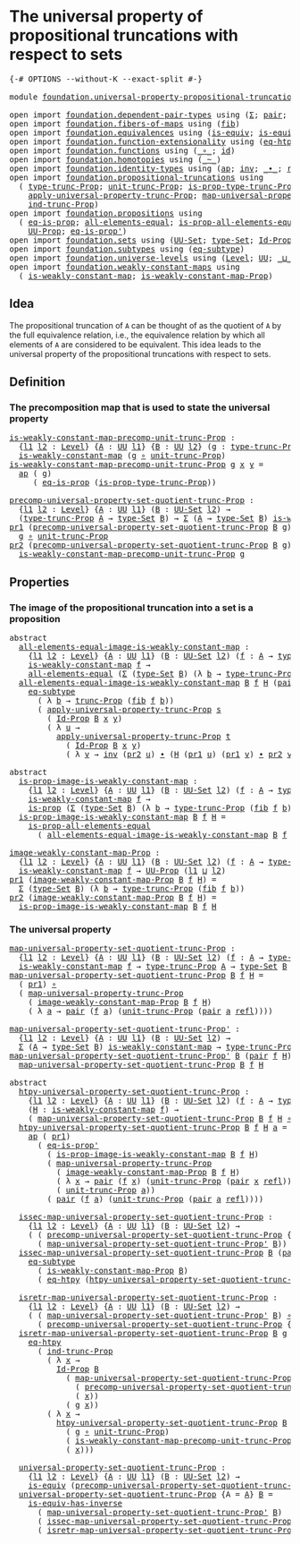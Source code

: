 # The universal property of propositional truncations with respect to sets

<pre class="Agda"><a id="85" class="Symbol">{-#</a> <a id="89" class="Keyword">OPTIONS</a> <a id="97" class="Pragma">--without-K</a> <a id="109" class="Pragma">--exact-split</a> <a id="123" class="Symbol">#-}</a>

<a id="128" class="Keyword">module</a> <a id="135" href="foundation.universal-property-propositional-truncation-into-sets.html" class="Module">foundation.universal-property-propositional-truncation-into-sets</a> <a id="200" class="Keyword">where</a>

<a id="207" class="Keyword">open</a> <a id="212" class="Keyword">import</a> <a id="219" href="foundation.dependent-pair-types.html" class="Module">foundation.dependent-pair-types</a> <a id="251" class="Keyword">using</a> <a id="257" class="Symbol">(</a><a id="258" href="foundation-core.dependent-pair-types.html#502" class="Record">Σ</a><a id="259" class="Symbol">;</a> <a id="261" href="foundation-core.dependent-pair-types.html#575" class="InductiveConstructor">pair</a><a id="265" class="Symbol">;</a> <a id="267" href="foundation-core.dependent-pair-types.html#592" class="Field">pr1</a><a id="270" class="Symbol">;</a> <a id="272" href="foundation-core.dependent-pair-types.html#604" class="Field">pr2</a><a id="275" class="Symbol">)</a>
<a id="277" class="Keyword">open</a> <a id="282" class="Keyword">import</a> <a id="289" href="foundation.fibers-of-maps.html" class="Module">foundation.fibers-of-maps</a> <a id="315" class="Keyword">using</a> <a id="321" class="Symbol">(</a><a id="322" href="foundation-core.fibers-of-maps.html#928" class="Function">fib</a><a id="325" class="Symbol">)</a>
<a id="327" class="Keyword">open</a> <a id="332" class="Keyword">import</a> <a id="339" href="foundation.equivalences.html" class="Module">foundation.equivalences</a> <a id="363" class="Keyword">using</a> <a id="369" class="Symbol">(</a><a id="370" href="foundation-core.equivalences.html#1542" class="Function">is-equiv</a><a id="378" class="Symbol">;</a> <a id="380" href="foundation-core.equivalences.html#2999" class="Function">is-equiv-has-inverse</a><a id="400" class="Symbol">)</a>
<a id="402" class="Keyword">open</a> <a id="407" class="Keyword">import</a> <a id="414" href="foundation.function-extensionality.html" class="Module">foundation.function-extensionality</a> <a id="449" class="Keyword">using</a> <a id="455" class="Symbol">(</a><a id="456" href="foundation.function-extensionality.html#1446" class="Function">eq-htpy</a><a id="463" class="Symbol">)</a>
<a id="465" class="Keyword">open</a> <a id="470" class="Keyword">import</a> <a id="477" href="foundation.functions.html" class="Module">foundation.functions</a> <a id="498" class="Keyword">using</a> <a id="504" class="Symbol">(</a><a id="505" href="foundation-core.functions.html#407" class="Function Operator">_∘_</a><a id="508" class="Symbol">;</a> <a id="510" href="foundation-core.functions.html#309" class="Function">id</a><a id="512" class="Symbol">)</a>
<a id="514" class="Keyword">open</a> <a id="519" class="Keyword">import</a> <a id="526" href="foundation.homotopies.html" class="Module">foundation.homotopies</a> <a id="548" class="Keyword">using</a> <a id="554" class="Symbol">(</a><a id="555" href="foundation-core.homotopies.html#467" class="Function Operator">_~_</a><a id="558" class="Symbol">)</a>
<a id="560" class="Keyword">open</a> <a id="565" class="Keyword">import</a> <a id="572" href="foundation.identity-types.html" class="Module">foundation.identity-types</a> <a id="598" class="Keyword">using</a> <a id="604" class="Symbol">(</a><a id="605" href="foundation-core.identity-types.html#2853" class="Function">ap</a><a id="607" class="Symbol">;</a> <a id="609" href="foundation-core.identity-types.html#1552" class="Function">inv</a><a id="612" class="Symbol">;</a> <a id="614" href="foundation-core.identity-types.html#1239" class="Function Operator">_∙_</a><a id="617" class="Symbol">;</a> <a id="619" href="foundation-core.identity-types.html#694" class="InductiveConstructor">refl</a><a id="623" class="Symbol">)</a>
<a id="625" class="Keyword">open</a> <a id="630" class="Keyword">import</a> <a id="637" href="foundation.propositional-truncations.html" class="Module">foundation.propositional-truncations</a> <a id="674" class="Keyword">using</a>
  <a id="682" class="Symbol">(</a> <a id="684" href="foundation.propositional-truncations.html#2012" class="Function">type-trunc-Prop</a><a id="699" class="Symbol">;</a> <a id="701" href="foundation.propositional-truncations.html#2096" class="Function">unit-trunc-Prop</a><a id="716" class="Symbol">;</a> <a id="718" href="foundation.propositional-truncations.html#2191" class="Function">is-prop-type-trunc-Prop</a><a id="741" class="Symbol">;</a> <a id="743" href="foundation.propositional-truncations.html#2510" class="Function">trunc-Prop</a><a id="753" class="Symbol">;</a>
    <a id="759" href="foundation.propositional-truncations.html#5581" class="Function">apply-universal-property-trunc-Prop</a><a id="794" class="Symbol">;</a> <a id="796" href="foundation.propositional-truncations.html#5222" class="Function">map-universal-property-trunc-Prop</a><a id="829" class="Symbol">;</a>
    <a id="835" href="foundation.propositional-truncations.html#3740" class="Function">ind-trunc-Prop</a><a id="849" class="Symbol">)</a>
<a id="851" class="Keyword">open</a> <a id="856" class="Keyword">import</a> <a id="863" href="foundation.propositions.html" class="Module">foundation.propositions</a> <a id="887" class="Keyword">using</a>
  <a id="895" class="Symbol">(</a> <a id="897" href="foundation-core.propositions.html#2649" class="Function">eq-is-prop</a><a id="907" class="Symbol">;</a> <a id="909" href="foundation-core.propositions.html#2135" class="Function">all-elements-equal</a><a id="927" class="Symbol">;</a> <a id="929" href="foundation-core.propositions.html#2335" class="Function">is-prop-all-elements-equal</a><a id="955" class="Symbol">;</a> <a id="957" href="foundation-core.propositions.html#1246" class="Function">is-prop</a><a id="964" class="Symbol">;</a>
    <a id="970" href="foundation-core.propositions.html#1322" class="Function">UU-Prop</a><a id="977" class="Symbol">;</a> <a id="979" href="foundation-core.propositions.html#2550" class="Function">eq-is-prop&#39;</a><a id="990" class="Symbol">)</a>
<a id="992" class="Keyword">open</a> <a id="997" class="Keyword">import</a> <a id="1004" href="foundation.sets.html" class="Module">foundation.sets</a> <a id="1020" class="Keyword">using</a> <a id="1026" class="Symbol">(</a><a id="1027" href="foundation-core.sets.html#1177" class="Function">UU-Set</a><a id="1033" class="Symbol">;</a> <a id="1035" href="foundation-core.sets.html#1291" class="Function">type-Set</a><a id="1043" class="Symbol">;</a> <a id="1045" href="foundation-core.sets.html#1407" class="Function">Id-Prop</a><a id="1052" class="Symbol">)</a>
<a id="1054" class="Keyword">open</a> <a id="1059" class="Keyword">import</a> <a id="1066" href="foundation.subtypes.html" class="Module">foundation.subtypes</a> <a id="1086" class="Keyword">using</a> <a id="1092" class="Symbol">(</a><a id="1093" href="foundation-core.subtypes.html#3210" class="Function">eq-subtype</a><a id="1103" class="Symbol">)</a>
<a id="1105" class="Keyword">open</a> <a id="1110" class="Keyword">import</a> <a id="1117" href="foundation.universe-levels.html" class="Module">foundation.universe-levels</a> <a id="1144" class="Keyword">using</a> <a id="1150" class="Symbol">(</a><a id="1151" href="Agda.Primitive.html#597" class="Postulate">Level</a><a id="1156" class="Symbol">;</a> <a id="1158" href="foundation-core.universe-levels.html#222" class="Primitive">UU</a><a id="1160" class="Symbol">;</a> <a id="1162" href="Agda.Primitive.html#810" class="Primitive Operator">_⊔_</a><a id="1165" class="Symbol">)</a>
<a id="1167" class="Keyword">open</a> <a id="1172" class="Keyword">import</a> <a id="1179" href="foundation.weakly-constant-maps.html" class="Module">foundation.weakly-constant-maps</a> <a id="1211" class="Keyword">using</a>
  <a id="1219" class="Symbol">(</a> <a id="1221" href="foundation.weakly-constant-maps.html#599" class="Function">is-weakly-constant-map</a><a id="1243" class="Symbol">;</a> <a id="1245" href="foundation.weakly-constant-maps.html#1046" class="Function">is-weakly-constant-map-Prop</a><a id="1272" class="Symbol">)</a>
</pre>
## Idea

The propositional truncation of `A` can be thought of as the quotient of `A` by the full equivalence relation, i.e., the equivalence relation by which all elements of `A` are considered to be equivalent. This idea leads to the universal property of the propositional truncations with respect to sets.

## Definition

### The precomposition map that is used to state the universal property

<pre class="Agda"><a id="is-weakly-constant-map-precomp-unit-trunc-Prop"></a><a id="1686" href="foundation.universal-property-propositional-truncation-into-sets.html#1686" class="Function">is-weakly-constant-map-precomp-unit-trunc-Prop</a> <a id="1733" class="Symbol">:</a>
  <a id="1737" class="Symbol">{</a><a id="1738" href="foundation.universal-property-propositional-truncation-into-sets.html#1738" class="Bound">l1</a> <a id="1741" href="foundation.universal-property-propositional-truncation-into-sets.html#1741" class="Bound">l2</a> <a id="1744" class="Symbol">:</a> <a id="1746" href="Agda.Primitive.html#597" class="Postulate">Level</a><a id="1751" class="Symbol">}</a> <a id="1753" class="Symbol">{</a><a id="1754" href="foundation.universal-property-propositional-truncation-into-sets.html#1754" class="Bound">A</a> <a id="1756" class="Symbol">:</a> <a id="1758" href="foundation-core.universe-levels.html#222" class="Primitive">UU</a> <a id="1761" href="foundation.universal-property-propositional-truncation-into-sets.html#1738" class="Bound">l1</a><a id="1763" class="Symbol">}</a> <a id="1765" class="Symbol">{</a><a id="1766" href="foundation.universal-property-propositional-truncation-into-sets.html#1766" class="Bound">B</a> <a id="1768" class="Symbol">:</a> <a id="1770" href="foundation-core.universe-levels.html#222" class="Primitive">UU</a> <a id="1773" href="foundation.universal-property-propositional-truncation-into-sets.html#1741" class="Bound">l2</a><a id="1775" class="Symbol">}</a> <a id="1777" class="Symbol">(</a><a id="1778" href="foundation.universal-property-propositional-truncation-into-sets.html#1778" class="Bound">g</a> <a id="1780" class="Symbol">:</a> <a id="1782" href="foundation.propositional-truncations.html#2012" class="Function">type-trunc-Prop</a> <a id="1798" href="foundation.universal-property-propositional-truncation-into-sets.html#1754" class="Bound">A</a> <a id="1800" class="Symbol">→</a> <a id="1802" href="foundation.universal-property-propositional-truncation-into-sets.html#1766" class="Bound">B</a><a id="1803" class="Symbol">)</a> <a id="1805" class="Symbol">→</a>
  <a id="1809" href="foundation.weakly-constant-maps.html#599" class="Function">is-weakly-constant-map</a> <a id="1832" class="Symbol">(</a><a id="1833" href="foundation.universal-property-propositional-truncation-into-sets.html#1778" class="Bound">g</a> <a id="1835" href="foundation-core.functions.html#407" class="Function Operator">∘</a> <a id="1837" href="foundation.propositional-truncations.html#2096" class="Function">unit-trunc-Prop</a><a id="1852" class="Symbol">)</a>
<a id="1854" href="foundation.universal-property-propositional-truncation-into-sets.html#1686" class="Function">is-weakly-constant-map-precomp-unit-trunc-Prop</a> <a id="1901" href="foundation.universal-property-propositional-truncation-into-sets.html#1901" class="Bound">g</a> <a id="1903" href="foundation.universal-property-propositional-truncation-into-sets.html#1903" class="Bound">x</a> <a id="1905" href="foundation.universal-property-propositional-truncation-into-sets.html#1905" class="Bound">y</a> <a id="1907" class="Symbol">=</a>
  <a id="1911" href="foundation-core.identity-types.html#2853" class="Function">ap</a> <a id="1914" class="Symbol">(</a> <a id="1916" href="foundation.universal-property-propositional-truncation-into-sets.html#1901" class="Bound">g</a><a id="1917" class="Symbol">)</a>
     <a id="1924" class="Symbol">(</a> <a id="1926" href="foundation-core.propositions.html#2649" class="Function">eq-is-prop</a> <a id="1937" class="Symbol">(</a><a id="1938" href="foundation.propositional-truncations.html#2191" class="Function">is-prop-type-trunc-Prop</a><a id="1961" class="Symbol">))</a>

<a id="precomp-universal-property-set-quotient-trunc-Prop"></a><a id="1965" href="foundation.universal-property-propositional-truncation-into-sets.html#1965" class="Function">precomp-universal-property-set-quotient-trunc-Prop</a> <a id="2016" class="Symbol">:</a>
  <a id="2020" class="Symbol">{</a><a id="2021" href="foundation.universal-property-propositional-truncation-into-sets.html#2021" class="Bound">l1</a> <a id="2024" href="foundation.universal-property-propositional-truncation-into-sets.html#2024" class="Bound">l2</a> <a id="2027" class="Symbol">:</a> <a id="2029" href="Agda.Primitive.html#597" class="Postulate">Level</a><a id="2034" class="Symbol">}</a> <a id="2036" class="Symbol">{</a><a id="2037" href="foundation.universal-property-propositional-truncation-into-sets.html#2037" class="Bound">A</a> <a id="2039" class="Symbol">:</a> <a id="2041" href="foundation-core.universe-levels.html#222" class="Primitive">UU</a> <a id="2044" href="foundation.universal-property-propositional-truncation-into-sets.html#2021" class="Bound">l1</a><a id="2046" class="Symbol">}</a> <a id="2048" class="Symbol">(</a><a id="2049" href="foundation.universal-property-propositional-truncation-into-sets.html#2049" class="Bound">B</a> <a id="2051" class="Symbol">:</a> <a id="2053" href="foundation-core.sets.html#1177" class="Function">UU-Set</a> <a id="2060" href="foundation.universal-property-propositional-truncation-into-sets.html#2024" class="Bound">l2</a><a id="2062" class="Symbol">)</a> <a id="2064" class="Symbol">→</a>
  <a id="2068" class="Symbol">(</a><a id="2069" href="foundation.propositional-truncations.html#2012" class="Function">type-trunc-Prop</a> <a id="2085" href="foundation.universal-property-propositional-truncation-into-sets.html#2037" class="Bound">A</a> <a id="2087" class="Symbol">→</a> <a id="2089" href="foundation-core.sets.html#1291" class="Function">type-Set</a> <a id="2098" href="foundation.universal-property-propositional-truncation-into-sets.html#2049" class="Bound">B</a><a id="2099" class="Symbol">)</a> <a id="2101" class="Symbol">→</a> <a id="2103" href="foundation-core.dependent-pair-types.html#502" class="Record">Σ</a> <a id="2105" class="Symbol">(</a><a id="2106" href="foundation.universal-property-propositional-truncation-into-sets.html#2037" class="Bound">A</a> <a id="2108" class="Symbol">→</a> <a id="2110" href="foundation-core.sets.html#1291" class="Function">type-Set</a> <a id="2119" href="foundation.universal-property-propositional-truncation-into-sets.html#2049" class="Bound">B</a><a id="2120" class="Symbol">)</a> <a id="2122" href="foundation.weakly-constant-maps.html#599" class="Function">is-weakly-constant-map</a>
<a id="2145" href="foundation-core.dependent-pair-types.html#592" class="Field">pr1</a> <a id="2149" class="Symbol">(</a><a id="2150" href="foundation.universal-property-propositional-truncation-into-sets.html#1965" class="Function">precomp-universal-property-set-quotient-trunc-Prop</a> <a id="2201" href="foundation.universal-property-propositional-truncation-into-sets.html#2201" class="Bound">B</a> <a id="2203" href="foundation.universal-property-propositional-truncation-into-sets.html#2203" class="Bound">g</a><a id="2204" class="Symbol">)</a> <a id="2206" class="Symbol">=</a>
  <a id="2210" href="foundation.universal-property-propositional-truncation-into-sets.html#2203" class="Bound">g</a> <a id="2212" href="foundation-core.functions.html#407" class="Function Operator">∘</a> <a id="2214" href="foundation.propositional-truncations.html#2096" class="Function">unit-trunc-Prop</a>
<a id="2230" href="foundation-core.dependent-pair-types.html#604" class="Field">pr2</a> <a id="2234" class="Symbol">(</a><a id="2235" href="foundation.universal-property-propositional-truncation-into-sets.html#1965" class="Function">precomp-universal-property-set-quotient-trunc-Prop</a> <a id="2286" href="foundation.universal-property-propositional-truncation-into-sets.html#2286" class="Bound">B</a> <a id="2288" href="foundation.universal-property-propositional-truncation-into-sets.html#2288" class="Bound">g</a><a id="2289" class="Symbol">)</a> <a id="2291" class="Symbol">=</a>
  <a id="2295" href="foundation.universal-property-propositional-truncation-into-sets.html#1686" class="Function">is-weakly-constant-map-precomp-unit-trunc-Prop</a> <a id="2342" href="foundation.universal-property-propositional-truncation-into-sets.html#2288" class="Bound">g</a>
</pre>
## Properties

### The image of the propositional truncation into a set is a proposition

<pre class="Agda"><a id="2447" class="Keyword">abstract</a>
  <a id="all-elements-equal-image-is-weakly-constant-map"></a><a id="2458" href="foundation.universal-property-propositional-truncation-into-sets.html#2458" class="Function">all-elements-equal-image-is-weakly-constant-map</a> <a id="2506" class="Symbol">:</a>
    <a id="2512" class="Symbol">{</a><a id="2513" href="foundation.universal-property-propositional-truncation-into-sets.html#2513" class="Bound">l1</a> <a id="2516" href="foundation.universal-property-propositional-truncation-into-sets.html#2516" class="Bound">l2</a> <a id="2519" class="Symbol">:</a> <a id="2521" href="Agda.Primitive.html#597" class="Postulate">Level</a><a id="2526" class="Symbol">}</a> <a id="2528" class="Symbol">{</a><a id="2529" href="foundation.universal-property-propositional-truncation-into-sets.html#2529" class="Bound">A</a> <a id="2531" class="Symbol">:</a> <a id="2533" href="foundation-core.universe-levels.html#222" class="Primitive">UU</a> <a id="2536" href="foundation.universal-property-propositional-truncation-into-sets.html#2513" class="Bound">l1</a><a id="2538" class="Symbol">}</a> <a id="2540" class="Symbol">(</a><a id="2541" href="foundation.universal-property-propositional-truncation-into-sets.html#2541" class="Bound">B</a> <a id="2543" class="Symbol">:</a> <a id="2545" href="foundation-core.sets.html#1177" class="Function">UU-Set</a> <a id="2552" href="foundation.universal-property-propositional-truncation-into-sets.html#2516" class="Bound">l2</a><a id="2554" class="Symbol">)</a> <a id="2556" class="Symbol">(</a><a id="2557" href="foundation.universal-property-propositional-truncation-into-sets.html#2557" class="Bound">f</a> <a id="2559" class="Symbol">:</a> <a id="2561" href="foundation.universal-property-propositional-truncation-into-sets.html#2529" class="Bound">A</a> <a id="2563" class="Symbol">→</a> <a id="2565" href="foundation-core.sets.html#1291" class="Function">type-Set</a> <a id="2574" href="foundation.universal-property-propositional-truncation-into-sets.html#2541" class="Bound">B</a><a id="2575" class="Symbol">)</a> <a id="2577" class="Symbol">→</a>
    <a id="2583" href="foundation.weakly-constant-maps.html#599" class="Function">is-weakly-constant-map</a> <a id="2606" href="foundation.universal-property-propositional-truncation-into-sets.html#2557" class="Bound">f</a> <a id="2608" class="Symbol">→</a>
    <a id="2614" href="foundation-core.propositions.html#2135" class="Function">all-elements-equal</a> <a id="2633" class="Symbol">(</a><a id="2634" href="foundation-core.dependent-pair-types.html#502" class="Record">Σ</a> <a id="2636" class="Symbol">(</a><a id="2637" href="foundation-core.sets.html#1291" class="Function">type-Set</a> <a id="2646" href="foundation.universal-property-propositional-truncation-into-sets.html#2541" class="Bound">B</a><a id="2647" class="Symbol">)</a> <a id="2649" class="Symbol">(λ</a> <a id="2652" href="foundation.universal-property-propositional-truncation-into-sets.html#2652" class="Bound">b</a> <a id="2654" class="Symbol">→</a> <a id="2656" href="foundation.propositional-truncations.html#2012" class="Function">type-trunc-Prop</a> <a id="2672" class="Symbol">(</a><a id="2673" href="foundation-core.fibers-of-maps.html#928" class="Function">fib</a> <a id="2677" href="foundation.universal-property-propositional-truncation-into-sets.html#2557" class="Bound">f</a> <a id="2679" href="foundation.universal-property-propositional-truncation-into-sets.html#2652" class="Bound">b</a><a id="2680" class="Symbol">)))</a>
  <a id="2686" href="foundation.universal-property-propositional-truncation-into-sets.html#2458" class="Function">all-elements-equal-image-is-weakly-constant-map</a> <a id="2734" href="foundation.universal-property-propositional-truncation-into-sets.html#2734" class="Bound">B</a> <a id="2736" href="foundation.universal-property-propositional-truncation-into-sets.html#2736" class="Bound">f</a> <a id="2738" href="foundation.universal-property-propositional-truncation-into-sets.html#2738" class="Bound">H</a> <a id="2740" class="Symbol">(</a><a id="2741" href="foundation-core.dependent-pair-types.html#575" class="InductiveConstructor">pair</a> <a id="2746" href="foundation.universal-property-propositional-truncation-into-sets.html#2746" class="Bound">x</a> <a id="2748" href="foundation.universal-property-propositional-truncation-into-sets.html#2748" class="Bound">s</a><a id="2749" class="Symbol">)</a> <a id="2751" class="Symbol">(</a><a id="2752" href="foundation-core.dependent-pair-types.html#575" class="InductiveConstructor">pair</a> <a id="2757" href="foundation.universal-property-propositional-truncation-into-sets.html#2757" class="Bound">y</a> <a id="2759" href="foundation.universal-property-propositional-truncation-into-sets.html#2759" class="Bound">t</a><a id="2760" class="Symbol">)</a> <a id="2762" class="Symbol">=</a>
    <a id="2768" href="foundation-core.subtypes.html#3210" class="Function">eq-subtype</a>
      <a id="2785" class="Symbol">(</a> <a id="2787" class="Symbol">λ</a> <a id="2789" href="foundation.universal-property-propositional-truncation-into-sets.html#2789" class="Bound">b</a> <a id="2791" class="Symbol">→</a> <a id="2793" href="foundation.propositional-truncations.html#2510" class="Function">trunc-Prop</a> <a id="2804" class="Symbol">(</a><a id="2805" href="foundation-core.fibers-of-maps.html#928" class="Function">fib</a> <a id="2809" href="foundation.universal-property-propositional-truncation-into-sets.html#2736" class="Bound">f</a> <a id="2811" href="foundation.universal-property-propositional-truncation-into-sets.html#2789" class="Bound">b</a><a id="2812" class="Symbol">))</a>
      <a id="2821" class="Symbol">(</a> <a id="2823" href="foundation.propositional-truncations.html#5581" class="Function">apply-universal-property-trunc-Prop</a> <a id="2859" href="foundation.universal-property-propositional-truncation-into-sets.html#2748" class="Bound">s</a>
        <a id="2869" class="Symbol">(</a> <a id="2871" href="foundation-core.sets.html#1407" class="Function">Id-Prop</a> <a id="2879" href="foundation.universal-property-propositional-truncation-into-sets.html#2734" class="Bound">B</a> <a id="2881" href="foundation.universal-property-propositional-truncation-into-sets.html#2746" class="Bound">x</a> <a id="2883" href="foundation.universal-property-propositional-truncation-into-sets.html#2757" class="Bound">y</a><a id="2884" class="Symbol">)</a>
        <a id="2894" class="Symbol">(</a> <a id="2896" class="Symbol">λ</a> <a id="2898" href="foundation.universal-property-propositional-truncation-into-sets.html#2898" class="Bound">u</a> <a id="2900" class="Symbol">→</a>
          <a id="2912" href="foundation.propositional-truncations.html#5581" class="Function">apply-universal-property-trunc-Prop</a> <a id="2948" href="foundation.universal-property-propositional-truncation-into-sets.html#2759" class="Bound">t</a>
            <a id="2962" class="Symbol">(</a> <a id="2964" href="foundation-core.sets.html#1407" class="Function">Id-Prop</a> <a id="2972" href="foundation.universal-property-propositional-truncation-into-sets.html#2734" class="Bound">B</a> <a id="2974" href="foundation.universal-property-propositional-truncation-into-sets.html#2746" class="Bound">x</a> <a id="2976" href="foundation.universal-property-propositional-truncation-into-sets.html#2757" class="Bound">y</a><a id="2977" class="Symbol">)</a>
            <a id="2991" class="Symbol">(</a> <a id="2993" class="Symbol">λ</a> <a id="2995" href="foundation.universal-property-propositional-truncation-into-sets.html#2995" class="Bound">v</a> <a id="2997" class="Symbol">→</a> <a id="2999" href="foundation-core.identity-types.html#1552" class="Function">inv</a> <a id="3003" class="Symbol">(</a><a id="3004" href="foundation-core.dependent-pair-types.html#604" class="Field">pr2</a> <a id="3008" href="foundation.universal-property-propositional-truncation-into-sets.html#2898" class="Bound">u</a><a id="3009" class="Symbol">)</a> <a id="3011" href="foundation-core.identity-types.html#1239" class="Function Operator">∙</a> <a id="3013" class="Symbol">(</a><a id="3014" href="foundation.universal-property-propositional-truncation-into-sets.html#2738" class="Bound">H</a> <a id="3016" class="Symbol">(</a><a id="3017" href="foundation-core.dependent-pair-types.html#592" class="Field">pr1</a> <a id="3021" href="foundation.universal-property-propositional-truncation-into-sets.html#2898" class="Bound">u</a><a id="3022" class="Symbol">)</a> <a id="3024" class="Symbol">(</a><a id="3025" href="foundation-core.dependent-pair-types.html#592" class="Field">pr1</a> <a id="3029" href="foundation.universal-property-propositional-truncation-into-sets.html#2995" class="Bound">v</a><a id="3030" class="Symbol">)</a> <a id="3032" href="foundation-core.identity-types.html#1239" class="Function Operator">∙</a> <a id="3034" href="foundation-core.dependent-pair-types.html#604" class="Field">pr2</a> <a id="3038" href="foundation.universal-property-propositional-truncation-into-sets.html#2995" class="Bound">v</a><a id="3039" class="Symbol">))))</a>

<a id="3045" class="Keyword">abstract</a>
  <a id="is-prop-image-is-weakly-constant-map"></a><a id="3056" href="foundation.universal-property-propositional-truncation-into-sets.html#3056" class="Function">is-prop-image-is-weakly-constant-map</a> <a id="3093" class="Symbol">:</a>
    <a id="3099" class="Symbol">{</a><a id="3100" href="foundation.universal-property-propositional-truncation-into-sets.html#3100" class="Bound">l1</a> <a id="3103" href="foundation.universal-property-propositional-truncation-into-sets.html#3103" class="Bound">l2</a> <a id="3106" class="Symbol">:</a> <a id="3108" href="Agda.Primitive.html#597" class="Postulate">Level</a><a id="3113" class="Symbol">}</a> <a id="3115" class="Symbol">{</a><a id="3116" href="foundation.universal-property-propositional-truncation-into-sets.html#3116" class="Bound">A</a> <a id="3118" class="Symbol">:</a> <a id="3120" href="foundation-core.universe-levels.html#222" class="Primitive">UU</a> <a id="3123" href="foundation.universal-property-propositional-truncation-into-sets.html#3100" class="Bound">l1</a><a id="3125" class="Symbol">}</a> <a id="3127" class="Symbol">(</a><a id="3128" href="foundation.universal-property-propositional-truncation-into-sets.html#3128" class="Bound">B</a> <a id="3130" class="Symbol">:</a> <a id="3132" href="foundation-core.sets.html#1177" class="Function">UU-Set</a> <a id="3139" href="foundation.universal-property-propositional-truncation-into-sets.html#3103" class="Bound">l2</a><a id="3141" class="Symbol">)</a> <a id="3143" class="Symbol">(</a><a id="3144" href="foundation.universal-property-propositional-truncation-into-sets.html#3144" class="Bound">f</a> <a id="3146" class="Symbol">:</a> <a id="3148" href="foundation.universal-property-propositional-truncation-into-sets.html#3116" class="Bound">A</a> <a id="3150" class="Symbol">→</a> <a id="3152" href="foundation-core.sets.html#1291" class="Function">type-Set</a> <a id="3161" href="foundation.universal-property-propositional-truncation-into-sets.html#3128" class="Bound">B</a><a id="3162" class="Symbol">)</a> <a id="3164" class="Symbol">→</a>
    <a id="3170" href="foundation.weakly-constant-maps.html#599" class="Function">is-weakly-constant-map</a> <a id="3193" href="foundation.universal-property-propositional-truncation-into-sets.html#3144" class="Bound">f</a> <a id="3195" class="Symbol">→</a>
    <a id="3201" href="foundation-core.propositions.html#1246" class="Function">is-prop</a> <a id="3209" class="Symbol">(</a><a id="3210" href="foundation-core.dependent-pair-types.html#502" class="Record">Σ</a> <a id="3212" class="Symbol">(</a><a id="3213" href="foundation-core.sets.html#1291" class="Function">type-Set</a> <a id="3222" href="foundation.universal-property-propositional-truncation-into-sets.html#3128" class="Bound">B</a><a id="3223" class="Symbol">)</a> <a id="3225" class="Symbol">(λ</a> <a id="3228" href="foundation.universal-property-propositional-truncation-into-sets.html#3228" class="Bound">b</a> <a id="3230" class="Symbol">→</a> <a id="3232" href="foundation.propositional-truncations.html#2012" class="Function">type-trunc-Prop</a> <a id="3248" class="Symbol">(</a><a id="3249" href="foundation-core.fibers-of-maps.html#928" class="Function">fib</a> <a id="3253" href="foundation.universal-property-propositional-truncation-into-sets.html#3144" class="Bound">f</a> <a id="3255" href="foundation.universal-property-propositional-truncation-into-sets.html#3228" class="Bound">b</a><a id="3256" class="Symbol">)))</a>
  <a id="3262" href="foundation.universal-property-propositional-truncation-into-sets.html#3056" class="Function">is-prop-image-is-weakly-constant-map</a> <a id="3299" href="foundation.universal-property-propositional-truncation-into-sets.html#3299" class="Bound">B</a> <a id="3301" href="foundation.universal-property-propositional-truncation-into-sets.html#3301" class="Bound">f</a> <a id="3303" href="foundation.universal-property-propositional-truncation-into-sets.html#3303" class="Bound">H</a> <a id="3305" class="Symbol">=</a>
    <a id="3311" href="foundation-core.propositions.html#2335" class="Function">is-prop-all-elements-equal</a>
      <a id="3344" class="Symbol">(</a> <a id="3346" href="foundation.universal-property-propositional-truncation-into-sets.html#2458" class="Function">all-elements-equal-image-is-weakly-constant-map</a> <a id="3394" href="foundation.universal-property-propositional-truncation-into-sets.html#3299" class="Bound">B</a> <a id="3396" href="foundation.universal-property-propositional-truncation-into-sets.html#3301" class="Bound">f</a> <a id="3398" href="foundation.universal-property-propositional-truncation-into-sets.html#3303" class="Bound">H</a><a id="3399" class="Symbol">)</a>

<a id="image-weakly-constant-map-Prop"></a><a id="3402" href="foundation.universal-property-propositional-truncation-into-sets.html#3402" class="Function">image-weakly-constant-map-Prop</a> <a id="3433" class="Symbol">:</a>
  <a id="3437" class="Symbol">{</a><a id="3438" href="foundation.universal-property-propositional-truncation-into-sets.html#3438" class="Bound">l1</a> <a id="3441" href="foundation.universal-property-propositional-truncation-into-sets.html#3441" class="Bound">l2</a> <a id="3444" class="Symbol">:</a> <a id="3446" href="Agda.Primitive.html#597" class="Postulate">Level</a><a id="3451" class="Symbol">}</a> <a id="3453" class="Symbol">{</a><a id="3454" href="foundation.universal-property-propositional-truncation-into-sets.html#3454" class="Bound">A</a> <a id="3456" class="Symbol">:</a> <a id="3458" href="foundation-core.universe-levels.html#222" class="Primitive">UU</a> <a id="3461" href="foundation.universal-property-propositional-truncation-into-sets.html#3438" class="Bound">l1</a><a id="3463" class="Symbol">}</a> <a id="3465" class="Symbol">(</a><a id="3466" href="foundation.universal-property-propositional-truncation-into-sets.html#3466" class="Bound">B</a> <a id="3468" class="Symbol">:</a> <a id="3470" href="foundation-core.sets.html#1177" class="Function">UU-Set</a> <a id="3477" href="foundation.universal-property-propositional-truncation-into-sets.html#3441" class="Bound">l2</a><a id="3479" class="Symbol">)</a> <a id="3481" class="Symbol">(</a><a id="3482" href="foundation.universal-property-propositional-truncation-into-sets.html#3482" class="Bound">f</a> <a id="3484" class="Symbol">:</a> <a id="3486" href="foundation.universal-property-propositional-truncation-into-sets.html#3454" class="Bound">A</a> <a id="3488" class="Symbol">→</a> <a id="3490" href="foundation-core.sets.html#1291" class="Function">type-Set</a> <a id="3499" href="foundation.universal-property-propositional-truncation-into-sets.html#3466" class="Bound">B</a><a id="3500" class="Symbol">)</a> <a id="3502" class="Symbol">→</a>
  <a id="3506" href="foundation.weakly-constant-maps.html#599" class="Function">is-weakly-constant-map</a> <a id="3529" href="foundation.universal-property-propositional-truncation-into-sets.html#3482" class="Bound">f</a> <a id="3531" class="Symbol">→</a> <a id="3533" href="foundation-core.propositions.html#1322" class="Function">UU-Prop</a> <a id="3541" class="Symbol">(</a><a id="3542" href="foundation.universal-property-propositional-truncation-into-sets.html#3438" class="Bound">l1</a> <a id="3545" href="Agda.Primitive.html#810" class="Primitive Operator">⊔</a> <a id="3547" href="foundation.universal-property-propositional-truncation-into-sets.html#3441" class="Bound">l2</a><a id="3549" class="Symbol">)</a>
<a id="3551" href="foundation-core.dependent-pair-types.html#592" class="Field">pr1</a> <a id="3555" class="Symbol">(</a><a id="3556" href="foundation.universal-property-propositional-truncation-into-sets.html#3402" class="Function">image-weakly-constant-map-Prop</a> <a id="3587" href="foundation.universal-property-propositional-truncation-into-sets.html#3587" class="Bound">B</a> <a id="3589" href="foundation.universal-property-propositional-truncation-into-sets.html#3589" class="Bound">f</a> <a id="3591" href="foundation.universal-property-propositional-truncation-into-sets.html#3591" class="Bound">H</a><a id="3592" class="Symbol">)</a> <a id="3594" class="Symbol">=</a>
  <a id="3598" href="foundation-core.dependent-pair-types.html#502" class="Record">Σ</a> <a id="3600" class="Symbol">(</a><a id="3601" href="foundation-core.sets.html#1291" class="Function">type-Set</a> <a id="3610" href="foundation.universal-property-propositional-truncation-into-sets.html#3587" class="Bound">B</a><a id="3611" class="Symbol">)</a> <a id="3613" class="Symbol">(λ</a> <a id="3616" href="foundation.universal-property-propositional-truncation-into-sets.html#3616" class="Bound">b</a> <a id="3618" class="Symbol">→</a> <a id="3620" href="foundation.propositional-truncations.html#2012" class="Function">type-trunc-Prop</a> <a id="3636" class="Symbol">(</a><a id="3637" href="foundation-core.fibers-of-maps.html#928" class="Function">fib</a> <a id="3641" href="foundation.universal-property-propositional-truncation-into-sets.html#3589" class="Bound">f</a> <a id="3643" href="foundation.universal-property-propositional-truncation-into-sets.html#3616" class="Bound">b</a><a id="3644" class="Symbol">))</a>
<a id="3647" href="foundation-core.dependent-pair-types.html#604" class="Field">pr2</a> <a id="3651" class="Symbol">(</a><a id="3652" href="foundation.universal-property-propositional-truncation-into-sets.html#3402" class="Function">image-weakly-constant-map-Prop</a> <a id="3683" href="foundation.universal-property-propositional-truncation-into-sets.html#3683" class="Bound">B</a> <a id="3685" href="foundation.universal-property-propositional-truncation-into-sets.html#3685" class="Bound">f</a> <a id="3687" href="foundation.universal-property-propositional-truncation-into-sets.html#3687" class="Bound">H</a><a id="3688" class="Symbol">)</a> <a id="3690" class="Symbol">=</a>
  <a id="3694" href="foundation.universal-property-propositional-truncation-into-sets.html#3056" class="Function">is-prop-image-is-weakly-constant-map</a> <a id="3731" href="foundation.universal-property-propositional-truncation-into-sets.html#3683" class="Bound">B</a> <a id="3733" href="foundation.universal-property-propositional-truncation-into-sets.html#3685" class="Bound">f</a> <a id="3735" href="foundation.universal-property-propositional-truncation-into-sets.html#3687" class="Bound">H</a>
</pre>
### The universal property

<pre class="Agda"><a id="map-universal-property-set-quotient-trunc-Prop"></a><a id="3778" href="foundation.universal-property-propositional-truncation-into-sets.html#3778" class="Function">map-universal-property-set-quotient-trunc-Prop</a> <a id="3825" class="Symbol">:</a>
  <a id="3829" class="Symbol">{</a><a id="3830" href="foundation.universal-property-propositional-truncation-into-sets.html#3830" class="Bound">l1</a> <a id="3833" href="foundation.universal-property-propositional-truncation-into-sets.html#3833" class="Bound">l2</a> <a id="3836" class="Symbol">:</a> <a id="3838" href="Agda.Primitive.html#597" class="Postulate">Level</a><a id="3843" class="Symbol">}</a> <a id="3845" class="Symbol">{</a><a id="3846" href="foundation.universal-property-propositional-truncation-into-sets.html#3846" class="Bound">A</a> <a id="3848" class="Symbol">:</a> <a id="3850" href="foundation-core.universe-levels.html#222" class="Primitive">UU</a> <a id="3853" href="foundation.universal-property-propositional-truncation-into-sets.html#3830" class="Bound">l1</a><a id="3855" class="Symbol">}</a> <a id="3857" class="Symbol">(</a><a id="3858" href="foundation.universal-property-propositional-truncation-into-sets.html#3858" class="Bound">B</a> <a id="3860" class="Symbol">:</a> <a id="3862" href="foundation-core.sets.html#1177" class="Function">UU-Set</a> <a id="3869" href="foundation.universal-property-propositional-truncation-into-sets.html#3833" class="Bound">l2</a><a id="3871" class="Symbol">)</a> <a id="3873" class="Symbol">(</a><a id="3874" href="foundation.universal-property-propositional-truncation-into-sets.html#3874" class="Bound">f</a> <a id="3876" class="Symbol">:</a> <a id="3878" href="foundation.universal-property-propositional-truncation-into-sets.html#3846" class="Bound">A</a> <a id="3880" class="Symbol">→</a> <a id="3882" href="foundation-core.sets.html#1291" class="Function">type-Set</a> <a id="3891" href="foundation.universal-property-propositional-truncation-into-sets.html#3858" class="Bound">B</a><a id="3892" class="Symbol">)</a> <a id="3894" class="Symbol">→</a>
  <a id="3898" href="foundation.weakly-constant-maps.html#599" class="Function">is-weakly-constant-map</a> <a id="3921" href="foundation.universal-property-propositional-truncation-into-sets.html#3874" class="Bound">f</a> <a id="3923" class="Symbol">→</a> <a id="3925" href="foundation.propositional-truncations.html#2012" class="Function">type-trunc-Prop</a> <a id="3941" href="foundation.universal-property-propositional-truncation-into-sets.html#3846" class="Bound">A</a> <a id="3943" class="Symbol">→</a> <a id="3945" href="foundation-core.sets.html#1291" class="Function">type-Set</a> <a id="3954" href="foundation.universal-property-propositional-truncation-into-sets.html#3858" class="Bound">B</a>
<a id="3956" href="foundation.universal-property-propositional-truncation-into-sets.html#3778" class="Function">map-universal-property-set-quotient-trunc-Prop</a> <a id="4003" href="foundation.universal-property-propositional-truncation-into-sets.html#4003" class="Bound">B</a> <a id="4005" href="foundation.universal-property-propositional-truncation-into-sets.html#4005" class="Bound">f</a> <a id="4007" href="foundation.universal-property-propositional-truncation-into-sets.html#4007" class="Bound">H</a> <a id="4009" class="Symbol">=</a>
  <a id="4013" class="Symbol">(</a> <a id="4015" href="foundation-core.dependent-pair-types.html#592" class="Field">pr1</a><a id="4018" class="Symbol">)</a> <a id="4020" href="foundation-core.functions.html#407" class="Function Operator">∘</a>
  <a id="4024" class="Symbol">(</a> <a id="4026" href="foundation.propositional-truncations.html#5222" class="Function">map-universal-property-trunc-Prop</a>
    <a id="4064" class="Symbol">(</a> <a id="4066" href="foundation.universal-property-propositional-truncation-into-sets.html#3402" class="Function">image-weakly-constant-map-Prop</a> <a id="4097" href="foundation.universal-property-propositional-truncation-into-sets.html#4003" class="Bound">B</a> <a id="4099" href="foundation.universal-property-propositional-truncation-into-sets.html#4005" class="Bound">f</a> <a id="4101" href="foundation.universal-property-propositional-truncation-into-sets.html#4007" class="Bound">H</a><a id="4102" class="Symbol">)</a>
    <a id="4108" class="Symbol">(</a> <a id="4110" class="Symbol">λ</a> <a id="4112" href="foundation.universal-property-propositional-truncation-into-sets.html#4112" class="Bound">a</a> <a id="4114" class="Symbol">→</a> <a id="4116" href="foundation-core.dependent-pair-types.html#575" class="InductiveConstructor">pair</a> <a id="4121" class="Symbol">(</a><a id="4122" href="foundation.universal-property-propositional-truncation-into-sets.html#4005" class="Bound">f</a> <a id="4124" href="foundation.universal-property-propositional-truncation-into-sets.html#4112" class="Bound">a</a><a id="4125" class="Symbol">)</a> <a id="4127" class="Symbol">(</a><a id="4128" href="foundation.propositional-truncations.html#2096" class="Function">unit-trunc-Prop</a> <a id="4144" class="Symbol">(</a><a id="4145" href="foundation-core.dependent-pair-types.html#575" class="InductiveConstructor">pair</a> <a id="4150" href="foundation.universal-property-propositional-truncation-into-sets.html#4112" class="Bound">a</a> <a id="4152" href="foundation-core.identity-types.html#694" class="InductiveConstructor">refl</a><a id="4156" class="Symbol">))))</a>

<a id="map-universal-property-set-quotient-trunc-Prop&#39;"></a><a id="4162" href="foundation.universal-property-propositional-truncation-into-sets.html#4162" class="Function">map-universal-property-set-quotient-trunc-Prop&#39;</a> <a id="4210" class="Symbol">:</a>
  <a id="4214" class="Symbol">{</a><a id="4215" href="foundation.universal-property-propositional-truncation-into-sets.html#4215" class="Bound">l1</a> <a id="4218" href="foundation.universal-property-propositional-truncation-into-sets.html#4218" class="Bound">l2</a> <a id="4221" class="Symbol">:</a> <a id="4223" href="Agda.Primitive.html#597" class="Postulate">Level</a><a id="4228" class="Symbol">}</a> <a id="4230" class="Symbol">{</a><a id="4231" href="foundation.universal-property-propositional-truncation-into-sets.html#4231" class="Bound">A</a> <a id="4233" class="Symbol">:</a> <a id="4235" href="foundation-core.universe-levels.html#222" class="Primitive">UU</a> <a id="4238" href="foundation.universal-property-propositional-truncation-into-sets.html#4215" class="Bound">l1</a><a id="4240" class="Symbol">}</a> <a id="4242" class="Symbol">(</a><a id="4243" href="foundation.universal-property-propositional-truncation-into-sets.html#4243" class="Bound">B</a> <a id="4245" class="Symbol">:</a> <a id="4247" href="foundation-core.sets.html#1177" class="Function">UU-Set</a> <a id="4254" href="foundation.universal-property-propositional-truncation-into-sets.html#4218" class="Bound">l2</a><a id="4256" class="Symbol">)</a> <a id="4258" class="Symbol">→</a>
  <a id="4262" href="foundation-core.dependent-pair-types.html#502" class="Record">Σ</a> <a id="4264" class="Symbol">(</a><a id="4265" href="foundation.universal-property-propositional-truncation-into-sets.html#4231" class="Bound">A</a> <a id="4267" class="Symbol">→</a> <a id="4269" href="foundation-core.sets.html#1291" class="Function">type-Set</a> <a id="4278" href="foundation.universal-property-propositional-truncation-into-sets.html#4243" class="Bound">B</a><a id="4279" class="Symbol">)</a> <a id="4281" href="foundation.weakly-constant-maps.html#599" class="Function">is-weakly-constant-map</a> <a id="4304" class="Symbol">→</a> <a id="4306" href="foundation.propositional-truncations.html#2012" class="Function">type-trunc-Prop</a> <a id="4322" href="foundation.universal-property-propositional-truncation-into-sets.html#4231" class="Bound">A</a> <a id="4324" class="Symbol">→</a> <a id="4326" href="foundation-core.sets.html#1291" class="Function">type-Set</a> <a id="4335" href="foundation.universal-property-propositional-truncation-into-sets.html#4243" class="Bound">B</a>
<a id="4337" href="foundation.universal-property-propositional-truncation-into-sets.html#4162" class="Function">map-universal-property-set-quotient-trunc-Prop&#39;</a> <a id="4385" href="foundation.universal-property-propositional-truncation-into-sets.html#4385" class="Bound">B</a> <a id="4387" class="Symbol">(</a><a id="4388" href="foundation-core.dependent-pair-types.html#575" class="InductiveConstructor">pair</a> <a id="4393" href="foundation.universal-property-propositional-truncation-into-sets.html#4393" class="Bound">f</a> <a id="4395" href="foundation.universal-property-propositional-truncation-into-sets.html#4395" class="Bound">H</a><a id="4396" class="Symbol">)</a> <a id="4398" class="Symbol">=</a>
  <a id="4402" href="foundation.universal-property-propositional-truncation-into-sets.html#3778" class="Function">map-universal-property-set-quotient-trunc-Prop</a> <a id="4449" href="foundation.universal-property-propositional-truncation-into-sets.html#4385" class="Bound">B</a> <a id="4451" href="foundation.universal-property-propositional-truncation-into-sets.html#4393" class="Bound">f</a> <a id="4453" href="foundation.universal-property-propositional-truncation-into-sets.html#4395" class="Bound">H</a>

<a id="4456" class="Keyword">abstract</a>
  <a id="htpy-universal-property-set-quotient-trunc-Prop"></a><a id="4467" href="foundation.universal-property-propositional-truncation-into-sets.html#4467" class="Function">htpy-universal-property-set-quotient-trunc-Prop</a> <a id="4515" class="Symbol">:</a>
    <a id="4521" class="Symbol">{</a><a id="4522" href="foundation.universal-property-propositional-truncation-into-sets.html#4522" class="Bound">l1</a> <a id="4525" href="foundation.universal-property-propositional-truncation-into-sets.html#4525" class="Bound">l2</a> <a id="4528" class="Symbol">:</a> <a id="4530" href="Agda.Primitive.html#597" class="Postulate">Level</a><a id="4535" class="Symbol">}</a> <a id="4537" class="Symbol">{</a><a id="4538" href="foundation.universal-property-propositional-truncation-into-sets.html#4538" class="Bound">A</a> <a id="4540" class="Symbol">:</a> <a id="4542" href="foundation-core.universe-levels.html#222" class="Primitive">UU</a> <a id="4545" href="foundation.universal-property-propositional-truncation-into-sets.html#4522" class="Bound">l1</a><a id="4547" class="Symbol">}</a> <a id="4549" class="Symbol">(</a><a id="4550" href="foundation.universal-property-propositional-truncation-into-sets.html#4550" class="Bound">B</a> <a id="4552" class="Symbol">:</a> <a id="4554" href="foundation-core.sets.html#1177" class="Function">UU-Set</a> <a id="4561" href="foundation.universal-property-propositional-truncation-into-sets.html#4525" class="Bound">l2</a><a id="4563" class="Symbol">)</a> <a id="4565" class="Symbol">(</a><a id="4566" href="foundation.universal-property-propositional-truncation-into-sets.html#4566" class="Bound">f</a> <a id="4568" class="Symbol">:</a> <a id="4570" href="foundation.universal-property-propositional-truncation-into-sets.html#4538" class="Bound">A</a> <a id="4572" class="Symbol">→</a> <a id="4574" href="foundation-core.sets.html#1291" class="Function">type-Set</a> <a id="4583" href="foundation.universal-property-propositional-truncation-into-sets.html#4550" class="Bound">B</a><a id="4584" class="Symbol">)</a> <a id="4586" class="Symbol">→</a>
    <a id="4592" class="Symbol">(</a><a id="4593" href="foundation.universal-property-propositional-truncation-into-sets.html#4593" class="Bound">H</a> <a id="4595" class="Symbol">:</a> <a id="4597" href="foundation.weakly-constant-maps.html#599" class="Function">is-weakly-constant-map</a> <a id="4620" href="foundation.universal-property-propositional-truncation-into-sets.html#4566" class="Bound">f</a><a id="4621" class="Symbol">)</a> <a id="4623" class="Symbol">→</a>
    <a id="4629" class="Symbol">(</a> <a id="4631" href="foundation.universal-property-propositional-truncation-into-sets.html#3778" class="Function">map-universal-property-set-quotient-trunc-Prop</a> <a id="4678" href="foundation.universal-property-propositional-truncation-into-sets.html#4550" class="Bound">B</a> <a id="4680" href="foundation.universal-property-propositional-truncation-into-sets.html#4566" class="Bound">f</a> <a id="4682" href="foundation.universal-property-propositional-truncation-into-sets.html#4593" class="Bound">H</a> <a id="4684" href="foundation-core.functions.html#407" class="Function Operator">∘</a> <a id="4686" href="foundation.propositional-truncations.html#2096" class="Function">unit-trunc-Prop</a><a id="4701" class="Symbol">)</a> <a id="4703" href="foundation-core.homotopies.html#467" class="Function Operator">~</a> <a id="4705" href="foundation.universal-property-propositional-truncation-into-sets.html#4566" class="Bound">f</a>
  <a id="4709" href="foundation.universal-property-propositional-truncation-into-sets.html#4467" class="Function">htpy-universal-property-set-quotient-trunc-Prop</a> <a id="4757" href="foundation.universal-property-propositional-truncation-into-sets.html#4757" class="Bound">B</a> <a id="4759" href="foundation.universal-property-propositional-truncation-into-sets.html#4759" class="Bound">f</a> <a id="4761" href="foundation.universal-property-propositional-truncation-into-sets.html#4761" class="Bound">H</a> <a id="4763" href="foundation.universal-property-propositional-truncation-into-sets.html#4763" class="Bound">a</a> <a id="4765" class="Symbol">=</a>
    <a id="4771" href="foundation-core.identity-types.html#2853" class="Function">ap</a> <a id="4774" class="Symbol">(</a> <a id="4776" href="foundation-core.dependent-pair-types.html#592" class="Field">pr1</a><a id="4779" class="Symbol">)</a>
      <a id="4787" class="Symbol">(</a> <a id="4789" href="foundation-core.propositions.html#2550" class="Function">eq-is-prop&#39;</a>
        <a id="4809" class="Symbol">(</a> <a id="4811" href="foundation.universal-property-propositional-truncation-into-sets.html#3056" class="Function">is-prop-image-is-weakly-constant-map</a> <a id="4848" href="foundation.universal-property-propositional-truncation-into-sets.html#4757" class="Bound">B</a> <a id="4850" href="foundation.universal-property-propositional-truncation-into-sets.html#4759" class="Bound">f</a> <a id="4852" href="foundation.universal-property-propositional-truncation-into-sets.html#4761" class="Bound">H</a><a id="4853" class="Symbol">)</a>
        <a id="4863" class="Symbol">(</a> <a id="4865" href="foundation.propositional-truncations.html#5222" class="Function">map-universal-property-trunc-Prop</a>
          <a id="4909" class="Symbol">(</a> <a id="4911" href="foundation.universal-property-propositional-truncation-into-sets.html#3402" class="Function">image-weakly-constant-map-Prop</a> <a id="4942" href="foundation.universal-property-propositional-truncation-into-sets.html#4757" class="Bound">B</a> <a id="4944" href="foundation.universal-property-propositional-truncation-into-sets.html#4759" class="Bound">f</a> <a id="4946" href="foundation.universal-property-propositional-truncation-into-sets.html#4761" class="Bound">H</a><a id="4947" class="Symbol">)</a>
          <a id="4959" class="Symbol">(</a> <a id="4961" class="Symbol">λ</a> <a id="4963" href="foundation.universal-property-propositional-truncation-into-sets.html#4963" class="Bound">x</a> <a id="4965" class="Symbol">→</a> <a id="4967" href="foundation-core.dependent-pair-types.html#575" class="InductiveConstructor">pair</a> <a id="4972" class="Symbol">(</a><a id="4973" href="foundation.universal-property-propositional-truncation-into-sets.html#4759" class="Bound">f</a> <a id="4975" href="foundation.universal-property-propositional-truncation-into-sets.html#4963" class="Bound">x</a><a id="4976" class="Symbol">)</a> <a id="4978" class="Symbol">(</a><a id="4979" href="foundation.propositional-truncations.html#2096" class="Function">unit-trunc-Prop</a> <a id="4995" class="Symbol">(</a><a id="4996" href="foundation-core.dependent-pair-types.html#575" class="InductiveConstructor">pair</a> <a id="5001" href="foundation.universal-property-propositional-truncation-into-sets.html#4963" class="Bound">x</a> <a id="5003" href="foundation-core.identity-types.html#694" class="InductiveConstructor">refl</a><a id="5007" class="Symbol">)))</a>
          <a id="5021" class="Symbol">(</a> <a id="5023" href="foundation.propositional-truncations.html#2096" class="Function">unit-trunc-Prop</a> <a id="5039" href="foundation.universal-property-propositional-truncation-into-sets.html#4763" class="Bound">a</a><a id="5040" class="Symbol">))</a>
        <a id="5051" class="Symbol">(</a> <a id="5053" href="foundation-core.dependent-pair-types.html#575" class="InductiveConstructor">pair</a> <a id="5058" class="Symbol">(</a><a id="5059" href="foundation.universal-property-propositional-truncation-into-sets.html#4759" class="Bound">f</a> <a id="5061" href="foundation.universal-property-propositional-truncation-into-sets.html#4763" class="Bound">a</a><a id="5062" class="Symbol">)</a> <a id="5064" class="Symbol">(</a><a id="5065" href="foundation.propositional-truncations.html#2096" class="Function">unit-trunc-Prop</a> <a id="5081" class="Symbol">(</a><a id="5082" href="foundation-core.dependent-pair-types.html#575" class="InductiveConstructor">pair</a> <a id="5087" href="foundation.universal-property-propositional-truncation-into-sets.html#4763" class="Bound">a</a> <a id="5089" href="foundation-core.identity-types.html#694" class="InductiveConstructor">refl</a><a id="5093" class="Symbol">))))</a>
  
  <a id="issec-map-universal-property-set-quotient-trunc-Prop"></a><a id="5103" href="foundation.universal-property-propositional-truncation-into-sets.html#5103" class="Function">issec-map-universal-property-set-quotient-trunc-Prop</a> <a id="5156" class="Symbol">:</a>
    <a id="5162" class="Symbol">{</a><a id="5163" href="foundation.universal-property-propositional-truncation-into-sets.html#5163" class="Bound">l1</a> <a id="5166" href="foundation.universal-property-propositional-truncation-into-sets.html#5166" class="Bound">l2</a> <a id="5169" class="Symbol">:</a> <a id="5171" href="Agda.Primitive.html#597" class="Postulate">Level</a><a id="5176" class="Symbol">}</a> <a id="5178" class="Symbol">{</a><a id="5179" href="foundation.universal-property-propositional-truncation-into-sets.html#5179" class="Bound">A</a> <a id="5181" class="Symbol">:</a> <a id="5183" href="foundation-core.universe-levels.html#222" class="Primitive">UU</a> <a id="5186" href="foundation.universal-property-propositional-truncation-into-sets.html#5163" class="Bound">l1</a><a id="5188" class="Symbol">}</a> <a id="5190" class="Symbol">(</a><a id="5191" href="foundation.universal-property-propositional-truncation-into-sets.html#5191" class="Bound">B</a> <a id="5193" class="Symbol">:</a> <a id="5195" href="foundation-core.sets.html#1177" class="Function">UU-Set</a> <a id="5202" href="foundation.universal-property-propositional-truncation-into-sets.html#5166" class="Bound">l2</a><a id="5204" class="Symbol">)</a> <a id="5206" class="Symbol">→</a>
    <a id="5212" class="Symbol">(</a> <a id="5214" class="Symbol">(</a> <a id="5216" href="foundation.universal-property-propositional-truncation-into-sets.html#1965" class="Function">precomp-universal-property-set-quotient-trunc-Prop</a> <a id="5267" class="Symbol">{</a><a id="5268" class="Argument">A</a> <a id="5270" class="Symbol">=</a> <a id="5272" href="foundation.universal-property-propositional-truncation-into-sets.html#5179" class="Bound">A</a><a id="5273" class="Symbol">}</a> <a id="5275" href="foundation.universal-property-propositional-truncation-into-sets.html#5191" class="Bound">B</a><a id="5276" class="Symbol">)</a> <a id="5278" href="foundation-core.functions.html#407" class="Function Operator">∘</a>
      <a id="5286" class="Symbol">(</a> <a id="5288" href="foundation.universal-property-propositional-truncation-into-sets.html#4162" class="Function">map-universal-property-set-quotient-trunc-Prop&#39;</a> <a id="5336" href="foundation.universal-property-propositional-truncation-into-sets.html#5191" class="Bound">B</a><a id="5337" class="Symbol">))</a> <a id="5340" href="foundation-core.homotopies.html#467" class="Function Operator">~</a> <a id="5342" href="foundation-core.functions.html#309" class="Function">id</a>
  <a id="5347" href="foundation.universal-property-propositional-truncation-into-sets.html#5103" class="Function">issec-map-universal-property-set-quotient-trunc-Prop</a> <a id="5400" href="foundation.universal-property-propositional-truncation-into-sets.html#5400" class="Bound">B</a> <a id="5402" class="Symbol">(</a><a id="5403" href="foundation-core.dependent-pair-types.html#575" class="InductiveConstructor">pair</a> <a id="5408" href="foundation.universal-property-propositional-truncation-into-sets.html#5408" class="Bound">f</a> <a id="5410" href="foundation.universal-property-propositional-truncation-into-sets.html#5410" class="Bound">H</a><a id="5411" class="Symbol">)</a> <a id="5413" class="Symbol">=</a>
    <a id="5419" href="foundation-core.subtypes.html#3210" class="Function">eq-subtype</a>
      <a id="5436" class="Symbol">(</a> <a id="5438" href="foundation.weakly-constant-maps.html#1046" class="Function">is-weakly-constant-map-Prop</a> <a id="5466" href="foundation.universal-property-propositional-truncation-into-sets.html#5400" class="Bound">B</a><a id="5467" class="Symbol">)</a>
      <a id="5475" class="Symbol">(</a> <a id="5477" href="foundation.function-extensionality.html#1446" class="Function">eq-htpy</a> <a id="5485" class="Symbol">(</a><a id="5486" href="foundation.universal-property-propositional-truncation-into-sets.html#4467" class="Function">htpy-universal-property-set-quotient-trunc-Prop</a> <a id="5534" href="foundation.universal-property-propositional-truncation-into-sets.html#5400" class="Bound">B</a> <a id="5536" href="foundation.universal-property-propositional-truncation-into-sets.html#5408" class="Bound">f</a> <a id="5538" href="foundation.universal-property-propositional-truncation-into-sets.html#5410" class="Bound">H</a><a id="5539" class="Symbol">))</a>

  <a id="isretr-map-universal-property-set-quotient-trunc-Prop"></a><a id="5545" href="foundation.universal-property-propositional-truncation-into-sets.html#5545" class="Function">isretr-map-universal-property-set-quotient-trunc-Prop</a> <a id="5599" class="Symbol">:</a>
    <a id="5605" class="Symbol">{</a><a id="5606" href="foundation.universal-property-propositional-truncation-into-sets.html#5606" class="Bound">l1</a> <a id="5609" href="foundation.universal-property-propositional-truncation-into-sets.html#5609" class="Bound">l2</a> <a id="5612" class="Symbol">:</a> <a id="5614" href="Agda.Primitive.html#597" class="Postulate">Level</a><a id="5619" class="Symbol">}</a> <a id="5621" class="Symbol">{</a><a id="5622" href="foundation.universal-property-propositional-truncation-into-sets.html#5622" class="Bound">A</a> <a id="5624" class="Symbol">:</a> <a id="5626" href="foundation-core.universe-levels.html#222" class="Primitive">UU</a> <a id="5629" href="foundation.universal-property-propositional-truncation-into-sets.html#5606" class="Bound">l1</a><a id="5631" class="Symbol">}</a> <a id="5633" class="Symbol">(</a><a id="5634" href="foundation.universal-property-propositional-truncation-into-sets.html#5634" class="Bound">B</a> <a id="5636" class="Symbol">:</a> <a id="5638" href="foundation-core.sets.html#1177" class="Function">UU-Set</a> <a id="5645" href="foundation.universal-property-propositional-truncation-into-sets.html#5609" class="Bound">l2</a><a id="5647" class="Symbol">)</a> <a id="5649" class="Symbol">→</a>
    <a id="5655" class="Symbol">(</a> <a id="5657" class="Symbol">(</a> <a id="5659" href="foundation.universal-property-propositional-truncation-into-sets.html#4162" class="Function">map-universal-property-set-quotient-trunc-Prop&#39;</a> <a id="5707" href="foundation.universal-property-propositional-truncation-into-sets.html#5634" class="Bound">B</a><a id="5708" class="Symbol">)</a> <a id="5710" href="foundation-core.functions.html#407" class="Function Operator">∘</a>
      <a id="5718" class="Symbol">(</a> <a id="5720" href="foundation.universal-property-propositional-truncation-into-sets.html#1965" class="Function">precomp-universal-property-set-quotient-trunc-Prop</a> <a id="5771" class="Symbol">{</a><a id="5772" class="Argument">A</a> <a id="5774" class="Symbol">=</a> <a id="5776" href="foundation.universal-property-propositional-truncation-into-sets.html#5622" class="Bound">A</a><a id="5777" class="Symbol">}</a> <a id="5779" href="foundation.universal-property-propositional-truncation-into-sets.html#5634" class="Bound">B</a><a id="5780" class="Symbol">))</a> <a id="5783" href="foundation-core.homotopies.html#467" class="Function Operator">~</a> <a id="5785" href="foundation-core.functions.html#309" class="Function">id</a>
  <a id="5790" href="foundation.universal-property-propositional-truncation-into-sets.html#5545" class="Function">isretr-map-universal-property-set-quotient-trunc-Prop</a> <a id="5844" href="foundation.universal-property-propositional-truncation-into-sets.html#5844" class="Bound">B</a> <a id="5846" href="foundation.universal-property-propositional-truncation-into-sets.html#5846" class="Bound">g</a> <a id="5848" class="Symbol">=</a>
    <a id="5854" href="foundation.function-extensionality.html#1446" class="Function">eq-htpy</a>
      <a id="5868" class="Symbol">(</a> <a id="5870" href="foundation.propositional-truncations.html#3740" class="Function">ind-trunc-Prop</a>
        <a id="5893" class="Symbol">(</a> <a id="5895" class="Symbol">λ</a> <a id="5897" href="foundation.universal-property-propositional-truncation-into-sets.html#5897" class="Bound">x</a> <a id="5899" class="Symbol">→</a>
          <a id="5911" href="foundation-core.sets.html#1407" class="Function">Id-Prop</a> <a id="5919" href="foundation.universal-property-propositional-truncation-into-sets.html#5844" class="Bound">B</a>
            <a id="5933" class="Symbol">(</a> <a id="5935" href="foundation.universal-property-propositional-truncation-into-sets.html#4162" class="Function">map-universal-property-set-quotient-trunc-Prop&#39;</a> <a id="5983" href="foundation.universal-property-propositional-truncation-into-sets.html#5844" class="Bound">B</a>
              <a id="5999" class="Symbol">(</a> <a id="6001" href="foundation.universal-property-propositional-truncation-into-sets.html#1965" class="Function">precomp-universal-property-set-quotient-trunc-Prop</a> <a id="6052" href="foundation.universal-property-propositional-truncation-into-sets.html#5844" class="Bound">B</a> <a id="6054" href="foundation.universal-property-propositional-truncation-into-sets.html#5846" class="Bound">g</a><a id="6055" class="Symbol">)</a>
              <a id="6071" class="Symbol">(</a> <a id="6073" href="foundation.universal-property-propositional-truncation-into-sets.html#5897" class="Bound">x</a><a id="6074" class="Symbol">))</a>
            <a id="6089" class="Symbol">(</a> <a id="6091" href="foundation.universal-property-propositional-truncation-into-sets.html#5846" class="Bound">g</a> <a id="6093" href="foundation.universal-property-propositional-truncation-into-sets.html#5897" class="Bound">x</a><a id="6094" class="Symbol">))</a>
        <a id="6105" class="Symbol">(</a> <a id="6107" class="Symbol">λ</a> <a id="6109" href="foundation.universal-property-propositional-truncation-into-sets.html#6109" class="Bound">x</a> <a id="6111" class="Symbol">→</a>
          <a id="6123" href="foundation.universal-property-propositional-truncation-into-sets.html#4467" class="Function">htpy-universal-property-set-quotient-trunc-Prop</a> <a id="6171" href="foundation.universal-property-propositional-truncation-into-sets.html#5844" class="Bound">B</a>
            <a id="6185" class="Symbol">(</a> <a id="6187" href="foundation.universal-property-propositional-truncation-into-sets.html#5846" class="Bound">g</a> <a id="6189" href="foundation-core.functions.html#407" class="Function Operator">∘</a> <a id="6191" href="foundation.propositional-truncations.html#2096" class="Function">unit-trunc-Prop</a><a id="6206" class="Symbol">)</a>
            <a id="6220" class="Symbol">(</a> <a id="6222" href="foundation.universal-property-propositional-truncation-into-sets.html#1686" class="Function">is-weakly-constant-map-precomp-unit-trunc-Prop</a> <a id="6269" href="foundation.universal-property-propositional-truncation-into-sets.html#5846" class="Bound">g</a><a id="6270" class="Symbol">)</a>
            <a id="6284" class="Symbol">(</a> <a id="6286" href="foundation.universal-property-propositional-truncation-into-sets.html#6109" class="Bound">x</a><a id="6287" class="Symbol">)))</a>
  
  <a id="universal-property-set-quotient-trunc-Prop"></a><a id="6296" href="foundation.universal-property-propositional-truncation-into-sets.html#6296" class="Function">universal-property-set-quotient-trunc-Prop</a> <a id="6339" class="Symbol">:</a>
    <a id="6345" class="Symbol">{</a><a id="6346" href="foundation.universal-property-propositional-truncation-into-sets.html#6346" class="Bound">l1</a> <a id="6349" href="foundation.universal-property-propositional-truncation-into-sets.html#6349" class="Bound">l2</a> <a id="6352" class="Symbol">:</a> <a id="6354" href="Agda.Primitive.html#597" class="Postulate">Level</a><a id="6359" class="Symbol">}</a> <a id="6361" class="Symbol">{</a><a id="6362" href="foundation.universal-property-propositional-truncation-into-sets.html#6362" class="Bound">A</a> <a id="6364" class="Symbol">:</a> <a id="6366" href="foundation-core.universe-levels.html#222" class="Primitive">UU</a> <a id="6369" href="foundation.universal-property-propositional-truncation-into-sets.html#6346" class="Bound">l1</a><a id="6371" class="Symbol">}</a> <a id="6373" class="Symbol">(</a><a id="6374" href="foundation.universal-property-propositional-truncation-into-sets.html#6374" class="Bound">B</a> <a id="6376" class="Symbol">:</a> <a id="6378" href="foundation-core.sets.html#1177" class="Function">UU-Set</a> <a id="6385" href="foundation.universal-property-propositional-truncation-into-sets.html#6349" class="Bound">l2</a><a id="6387" class="Symbol">)</a> <a id="6389" class="Symbol">→</a>
    <a id="6395" href="foundation-core.equivalences.html#1542" class="Function">is-equiv</a> <a id="6404" class="Symbol">(</a><a id="6405" href="foundation.universal-property-propositional-truncation-into-sets.html#1965" class="Function">precomp-universal-property-set-quotient-trunc-Prop</a> <a id="6456" class="Symbol">{</a><a id="6457" class="Argument">A</a> <a id="6459" class="Symbol">=</a> <a id="6461" href="foundation.universal-property-propositional-truncation-into-sets.html#6362" class="Bound">A</a><a id="6462" class="Symbol">}</a> <a id="6464" href="foundation.universal-property-propositional-truncation-into-sets.html#6374" class="Bound">B</a><a id="6465" class="Symbol">)</a>
  <a id="6469" href="foundation.universal-property-propositional-truncation-into-sets.html#6296" class="Function">universal-property-set-quotient-trunc-Prop</a> <a id="6512" class="Symbol">{</a><a id="6513" class="Argument">A</a> <a id="6515" class="Symbol">=</a> <a id="6517" href="foundation.universal-property-propositional-truncation-into-sets.html#6517" class="Bound">A</a><a id="6518" class="Symbol">}</a> <a id="6520" href="foundation.universal-property-propositional-truncation-into-sets.html#6520" class="Bound">B</a> <a id="6522" class="Symbol">=</a>
    <a id="6528" href="foundation-core.equivalences.html#2999" class="Function">is-equiv-has-inverse</a>
      <a id="6555" class="Symbol">(</a> <a id="6557" href="foundation.universal-property-propositional-truncation-into-sets.html#4162" class="Function">map-universal-property-set-quotient-trunc-Prop&#39;</a> <a id="6605" href="foundation.universal-property-propositional-truncation-into-sets.html#6520" class="Bound">B</a><a id="6606" class="Symbol">)</a>
      <a id="6614" class="Symbol">(</a> <a id="6616" href="foundation.universal-property-propositional-truncation-into-sets.html#5103" class="Function">issec-map-universal-property-set-quotient-trunc-Prop</a> <a id="6669" href="foundation.universal-property-propositional-truncation-into-sets.html#6520" class="Bound">B</a><a id="6670" class="Symbol">)</a>
      <a id="6678" class="Symbol">(</a> <a id="6680" href="foundation.universal-property-propositional-truncation-into-sets.html#5545" class="Function">isretr-map-universal-property-set-quotient-trunc-Prop</a> <a id="6734" href="foundation.universal-property-propositional-truncation-into-sets.html#6520" class="Bound">B</a><a id="6735" class="Symbol">)</a>
</pre>